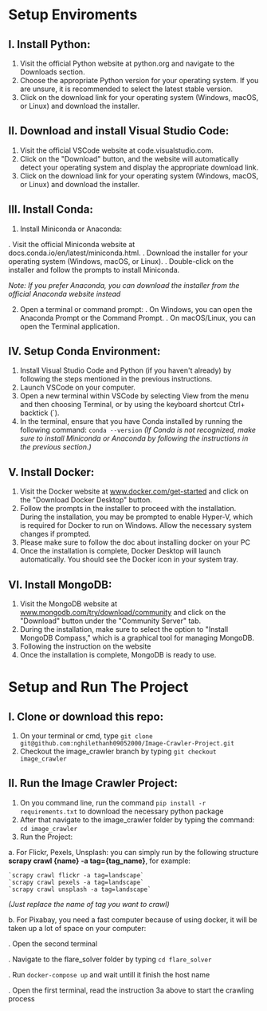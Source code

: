 # Setup Enviroments

## I. Install Python:

1.  Visit the official Python website at python.org and navigate to the Downloads section.
2.  Choose the appropriate Python version for your operating system. If you are unsure, it is recommended to select the latest stable version.
3.  Click on the download link for your operating system (Windows, macOS, or Linux) and download the installer.

## II. Download and install Visual Studio Code:

1.  Visit the official VSCode website at code.visualstudio.com.
2.  Click on the "Download" button, and the website will automatically detect your operating system and display the appropriate download link.
3.  Click on the download link for your operating system (Windows, macOS, or Linux) and download the installer.

## III. Install Conda:

1.  Install Miniconda or Anaconda:

. Visit the official Miniconda website at docs.conda.io/en/latest/miniconda.html.
. Download the installer for your operating system (Windows, macOS, or Linux).
. Double-click on the installer and follow the prompts to install Miniconda.

<i>Note: If you prefer Anaconda, you can download the installer from the official Anaconda website instead</i>

2.  Open a terminal or command prompt:
    . On Windows, you can open the Anaconda Prompt or the Command Prompt.
    . On macOS/Linux, you can open the Terminal application.

## IV. Setup Conda Environment:

1.  Install Visual Studio Code and Python (if you haven't already) by following the steps mentioned in the previous instructions.
2.  Launch VSCode on your computer.
3.  Open a new terminal within VSCode by selecting View from the menu and then choosing Terminal, or by using the keyboard shortcut Ctrl+ backtick (`).
4.  In the terminal, ensure that you have Conda installed by running the following command:
    `conda --version`
    <i>(If Conda is not recognized, make sure to install Miniconda or Anaconda by following the instructions in the previous section.)</i>

## V. Install Docker:

1.  Visit the Docker website at www.docker.com/get-started and click on the "Download Docker Desktop" button.
2.  Follow the prompts in the installer to proceed with the installation. During the installation, you may be prompted to enable Hyper-V, which is required for Docker to run on Windows. Allow the necessary system changes if prompted.
3.  Please make sure to follow the doc about installing docker on your PC
4.  Once the installation is complete, Docker Desktop will launch automatically. You should see the Docker icon in your system tray.

## VI. Install MongoDB:

1.  Visit the MongoDB website at www.mongodb.com/try/download/community and click on the "Download" button under the "Community Server" tab.
2.  During the installation, make sure to select the option to "Install MongoDB Compass," which is a graphical tool for managing MongoDB.
3.  Following the instruction on the website
4.  Once the installation is complete, MongoDB is ready to use.

# Setup and Run The Project

## I. Clone or download this repo:

1.  On your terminal or cmd, type `git clone git@github.com:nghilethanh09052000/Image-Crawler-Project.git`
2.  Checkout the image_crawler branch by typing `git checkout image_crawler`

## II. Run the Image Crawler Project:

1.  On you command line, run the command `pip install -r requirements.txt` to download the necessary python package
2.  After that navigate to the image_crawler folder by typing the command: `cd image_crawler`
3.  Run the Project:

a. For Flickr, Pexels, Unsplash: you can simply run by the following structure <b>scrapy crawl {name} -a tag={tag_name}</b>, for example:

    `scrapy crawl flickr -a tag=landscape`
    `scrapy crawl pexels -a tag=landscape`
    `scrapy crawl unsplash -a tag=landscape`


<i>(Just replace the name of tag you want to crawl)</i>

b. For Pixabay, you need a fast computer because of using docker, it will be taken up a lot of space on your computer:

. Open the second terminal

. Navigate to the flare_solver folder by typing `cd flare_solver`

. Run `docker-compose up` and wait untill it finish the host name

. Open the first terminal, read the instruction 3a above to start the crawling process
